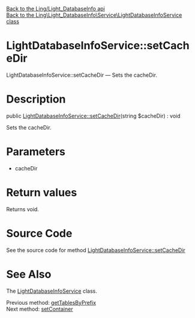 [Back to the Ling/Light_DatabaseInfo api](https://github.com/lingtalfi/Light_DatabaseInfo/blob/master/doc/api/Ling/Light_DatabaseInfo.md)<br>
[Back to the Ling\Light_DatabaseInfo\Service\LightDatabaseInfoService class](https://github.com/lingtalfi/Light_DatabaseInfo/blob/master/doc/api/Ling/Light_DatabaseInfo/Service/LightDatabaseInfoService.md)


LightDatabaseInfoService::setCacheDir
================



LightDatabaseInfoService::setCacheDir — Sets the cacheDir.




Description
================


public [LightDatabaseInfoService::setCacheDir](https://github.com/lingtalfi/Light_DatabaseInfo/blob/master/doc/api/Ling/Light_DatabaseInfo/Service/LightDatabaseInfoService/setCacheDir.md)(string $cacheDir) : void




Sets the cacheDir.




Parameters
================


- cacheDir

    


Return values
================

Returns void.








Source Code
===========
See the source code for method [LightDatabaseInfoService::setCacheDir](https://github.com/lingtalfi/Light_DatabaseInfo/blob/master/Service/LightDatabaseInfoService.php#L146-L149)


See Also
================

The [LightDatabaseInfoService](https://github.com/lingtalfi/Light_DatabaseInfo/blob/master/doc/api/Ling/Light_DatabaseInfo/Service/LightDatabaseInfoService.md) class.

Previous method: [getTablesByPrefix](https://github.com/lingtalfi/Light_DatabaseInfo/blob/master/doc/api/Ling/Light_DatabaseInfo/Service/LightDatabaseInfoService/getTablesByPrefix.md)<br>Next method: [setContainer](https://github.com/lingtalfi/Light_DatabaseInfo/blob/master/doc/api/Ling/Light_DatabaseInfo/Service/LightDatabaseInfoService/setContainer.md)<br>

